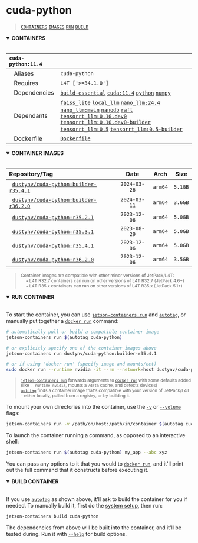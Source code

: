 # cuda-python

> [`CONTAINERS`](#user-content-containers) [`IMAGES`](#user-content-images) [`RUN`](#user-content-run) [`BUILD`](#user-content-build)

<details open>
<summary><b><a id="containers">CONTAINERS</a></b></summary>
<br>

| **`cuda-python:11.4`** | |
| :-- | :-- |
| &nbsp;&nbsp;&nbsp;Aliases | `cuda-python` |
| &nbsp;&nbsp;&nbsp;Requires | `L4T ['>=34.1.0']` |
| &nbsp;&nbsp;&nbsp;Dependencies | [`build-essential`](/packages/build/build-essential) [`cuda:11.4`](/packages/cuda/cuda) [`python`](/packages/build/python) [`numpy`](/packages/numpy) |
| &nbsp;&nbsp;&nbsp;Dependants | [`faiss_lite`](/packages/vectordb/faiss_lite) [`local_llm`](/packages/llm/local_llm) [`nano_llm:24.4`](/packages/llm/nano_llm) [`nano_llm:main`](/packages/llm/nano_llm) [`nanodb`](/packages/vectordb/nanodb) [`raft`](/packages/rapids/raft) [`tensorrt_llm:0.10.dev0`](/packages/llm/tensorrt_llm) [`tensorrt_llm:0.10.dev0-builder`](/packages/llm/tensorrt_llm) [`tensorrt_llm:0.5`](/packages/llm/tensorrt_llm) [`tensorrt_llm:0.5-builder`](/packages/llm/tensorrt_llm) |
| &nbsp;&nbsp;&nbsp;Dockerfile | [`Dockerfile`](Dockerfile) |

</details>

<details open>
<summary><b><a id="images">CONTAINER IMAGES</a></b></summary>
<br>

| Repository/Tag | Date | Arch | Size |
| :-- | :--: | :--: | :--: |
| &nbsp;&nbsp;[`dustynv/cuda-python:builder-r35.4.1`](https://hub.docker.com/r/dustynv/cuda-python/tags) | `2024-03-26` | `arm64` | `5.1GB` |
| &nbsp;&nbsp;[`dustynv/cuda-python:builder-r36.2.0`](https://hub.docker.com/r/dustynv/cuda-python/tags) | `2024-03-11` | `arm64` | `3.6GB` |
| &nbsp;&nbsp;[`dustynv/cuda-python:r35.2.1`](https://hub.docker.com/r/dustynv/cuda-python/tags) | `2023-12-06` | `arm64` | `5.0GB` |
| &nbsp;&nbsp;[`dustynv/cuda-python:r35.3.1`](https://hub.docker.com/r/dustynv/cuda-python/tags) | `2023-08-29` | `arm64` | `5.0GB` |
| &nbsp;&nbsp;[`dustynv/cuda-python:r35.4.1`](https://hub.docker.com/r/dustynv/cuda-python/tags) | `2023-12-06` | `arm64` | `5.0GB` |
| &nbsp;&nbsp;[`dustynv/cuda-python:r36.2.0`](https://hub.docker.com/r/dustynv/cuda-python/tags) | `2023-12-06` | `arm64` | `3.5GB` |

> <sub>Container images are compatible with other minor versions of JetPack/L4T:</sub><br>
> <sub>&nbsp;&nbsp;&nbsp;&nbsp;• L4T R32.7 containers can run on other versions of L4T R32.7 (JetPack 4.6+)</sub><br>
> <sub>&nbsp;&nbsp;&nbsp;&nbsp;• L4T R35.x containers can run on other versions of L4T R35.x (JetPack 5.1+)</sub><br>
</details>

<details open>
<summary><b><a id="run">RUN CONTAINER</a></b></summary>
<br>

To start the container, you can use [`jetson-containers run`](/docs/run.md) and [`autotag`](/docs/run.md#autotag), or manually put together a [`docker run`](https://docs.docker.com/engine/reference/commandline/run/) command:
```bash
# automatically pull or build a compatible container image
jetson-containers run $(autotag cuda-python)

# or explicitly specify one of the container images above
jetson-containers run dustynv/cuda-python:builder-r35.4.1

# or if using 'docker run' (specify image and mounts/ect)
sudo docker run --runtime nvidia -it --rm --network=host dustynv/cuda-python:builder-r35.4.1
```
> <sup>[`jetson-containers run`](/docs/run.md) forwards arguments to [`docker run`](https://docs.docker.com/engine/reference/commandline/run/) with some defaults added (like `--runtime nvidia`, mounts a `/data` cache, and detects devices)</sup><br>
> <sup>[`autotag`](/docs/run.md#autotag) finds a container image that's compatible with your version of JetPack/L4T - either locally, pulled from a registry, or by building it.</sup>

To mount your own directories into the container, use the [`-v`](https://docs.docker.com/engine/reference/commandline/run/#volume) or [`--volume`](https://docs.docker.com/engine/reference/commandline/run/#volume) flags:
```bash
jetson-containers run -v /path/on/host:/path/in/container $(autotag cuda-python)
```
To launch the container running a command, as opposed to an interactive shell:
```bash
jetson-containers run $(autotag cuda-python) my_app --abc xyz
```
You can pass any options to it that you would to [`docker run`](https://docs.docker.com/engine/reference/commandline/run/), and it'll print out the full command that it constructs before executing it.
</details>
<details open>
<summary><b><a id="build">BUILD CONTAINER</b></summary>
<br>

If you use [`autotag`](/docs/run.md#autotag) as shown above, it'll ask to build the container for you if needed.  To manually build it, first do the [system setup](/docs/setup.md), then run:
```bash
jetson-containers build cuda-python
```
The dependencies from above will be built into the container, and it'll be tested during.  Run it with [`--help`](/jetson_containers/build.py) for build options.
</details>
